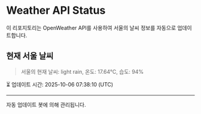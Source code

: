 
# Weather API Status

이 리포지토리는 OpenWeather API를 사용하여 서울의 날씨 정보를 자동으로 업데이트합니다.

## 현재 서울 날씨
> 서울의 현재 날씨: light rain, 온도: 17.64°C, 습도: 94%

⏳ 업데이트 시간: 2025-10-06 07:38:10 (UTC)

---
자동 업데이트 봇에 의해 관리됩니다.

